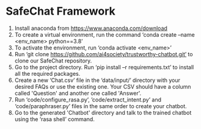 # SafeChat Framework


1. Install anaconda from https://www.anaconda.com/download
2. To create a virtual environment, run the command ‘conda create –name <env_name> python==3.8’
3. To activate the environment, run ‘conda activate <env_name>’
4. Run ‘git clone https://github.com/ai4society/trustworthy-chatbot.git’ to clone our SafeChat repository.
5. Go to the project directory. Run ‘pip install –r requirements.txt’ to install all the required packages.
6. Create a new ‘Chat.csv’ file in the ‘data/input/’ directory with your desired FAQs or use the existing one. Your CSV should have a column called 'Question' and another one called 'Answer'.
7. Run ‘code/configure_rasa.py’, ’code/extract_intent.py’ and ‘code/paraphraser.py’ files in the same order to create your chatbot.
8. Go to the generated 'Chatbot' directory and talk to the trained chatbot using the ‘rasa shell’ command.

